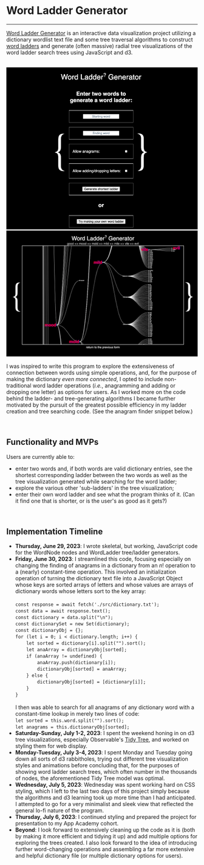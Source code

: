 <h1> Word Ladder Generator </h1>

<hr>

<p>
<a href="https://mxcrpntr.github.io/JSProject/">Word Ladder Generator</a> is an interactive data visualization project utilizing a dictionary wordlist text file and some tree traversal algorithms to construct <a href="https://en.wikipedia.org/wiki/Word_ladder">word ladders</a> and generate (often massive) radial tree visualizations of the word ladder search trees using JavaScript and d3.
</p>

<br>
<img src="wlss1.png">
<br>
<img src="wlss2.png">

<p>
I was inspired to write this program to explore the extensiveness of connection between words using simple operations, and, for the purpose of making the dictionary <i>even more connected</i>, I opted to include non-traditional word ladder operations (<i>i.e.</i>, anagramming and adding or dropping one letter) as options for users. As I worked more on the code behind the ladder- and tree-generating algorithms I became further motivated by the pursuit of the greatest possible efficiency in my ladder creation and tree searching code. (See the anagram finder snippet below.)
</p>
<br>

<h2>Functionality and MVPs</h2>
<p>
Users are currently able to:

<ul>
<li>enter two words and, if both words are valid dictionary entries, see the shortest corresponding ladder between the two words as well as the tree visualization generated while searching for the word ladder;</li>
<li>explore the various other 'sub-ladders' in the tree visualization;</li>
<li>enter their own word ladder and see what the program thinks of it. (Can it find one that is shorter, or is the user's as good as it gets?)</li>
</ul>



</p>

<br>

<h2>Implementation Timeline</h2>

<p>
<ul>
<li><b>Thursday, June 29, 2023</b>: I wrote skeletal, but working, JavaScript code for the WordNode nodes and WordLadder tree/ladder generators.</li>
<li><b>Friday, June 30, 2023</b>: I streamlined this code, focusing especially on changing the finding of anagrams in a dictionary from an <i>n</i>! operation to a (nearly) constant-time operation. This involved an initialization operation of turning the dictionary text file into a JavaScript Object whose keys are sorted arrays of letters and whose values are arrays of dictionary words whose letters sort to the key array:
<br>
<code>
const response = await fetch('./src/dictionary.txt');
const data = await response.text();
const dictionary = data.split("\n");
const dictionarySet = new Set(dictionary);
const dictionaryObj = {};
for (let i = 0; i < dictionary.length; i++) {
    let sorted = dictionary[i].split("").sort();
    let anaArray = dictionaryObj[sorted];
    if (anaArray != undefined) {
        anaArray.push(dictionary[i]);
        dictionaryObj[sorted] = anaArray;
    } else {
        dictionaryObj[sorted] = [dictionary[i]];
    }
}
</code>
<br>
I then was able to search for all anagrams of any dictionary word with a constant-time lookup in merely two lines of code:

<code>
let sorted = this.word.split("").sort();
let anagrams = this.dictionaryObj[sorted];
</code>

 </li>
<li><b>Saturday-Sunday, July 1-2, 2023</b>: I spent the weekend honing in on d3 tree visualizations, especially Observable's <a href="https://observablehq.com/@d3/tree">Tidy Tree</a>, and worked on styling them for web display.</li>
<li><b>Monday-Tuesday, July 3-4, 2023</b>: I spent Monday and Tuesday going down all sorts of d3 rabbitholes, trying out different tree visualization styles and animations before concluding that, for the purposes of showing word ladder search trees, which often number in the thousands of nodes, the aforementioned Tidy Tree model was optimal.</li>
<li><b>Wednesday, July 5, 2023</b>: Wednesday was spent working hard on CSS styling, which I left to the last two days of this project simply because the algorithms and d3 learning took up more time than I had anticipated. I attempted to go for a very minimalist and sleek view that reflected the general lo-fi nature of the program.</li>
<li><b>Thursday, July 6, 2023</b>: I continued styling and prepared the project for presentation to my App Academy cohort.</li>
<li><b>Beyond</b>: I look forward to extensively cleaning up the code as it is (both by making it more efficient and tidying it up) and add multiple options for exploring the trees created. I also look forward to the idea of introducing further word-changing operations and assembling a far more extensive and helpful dictionary file (or multiple dictionary options for users).</li>
</ul>

</p>